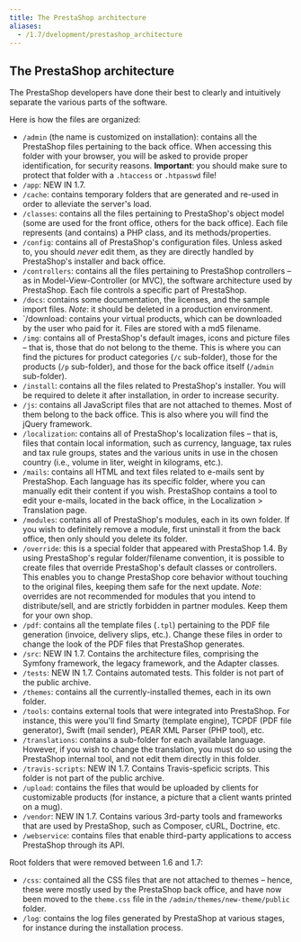 ```yaml
---
title: The PrestaShop architecture
aliases:
  - /1.7/dvelopment/prestashop_architecture
---
```


The PrestaShop architecture
---------------------------

The PrestaShop developers have done their best to clearly and
intuitively separate the various parts of the software.

Here is how the files are organized:

-   `/admin` (the name is customized on installation): contains all the
    PrestaShop files pertaining to the back office. When accessing this
    folder with your browser, you will be asked to provide proper
    identification, for security reasons. **Important**: you should make
    sure to protect that folder with a `.htaccess` or `.htpasswd` file!
-   `/app`: NEW IN 1.7.
-   `/cache`: contains temporary folders that are generated and re-used
    in order to alleviate the server's load.
-   `/classes`: contains all the files pertaining to PrestaShop's object
    model (some are used for the front office, others for the
    back office). Each file represents (and contains) a PHP class, and
    its methods/properties.
-   `/config`: contains all of PrestaShop's configuration files. Unless
    asked to, you should *never* edit them, as they are directly handled
    by PrestaShop's installer and back office.
-   `/controllers`: contains all the files pertaining to PrestaShop
    controllers – as in Model-View-Controller (or MVC), the software
    architecture used by PrestaShop. Each file controls a specific part
    of PrestaShop.
-   `/docs`: contains some documentation, the licenses, and the sample
    import files. *Note*: it should be deleted in a
    production environment.
-   \`/download: contains your virtual products, which can be downloaded
    by the user who paid for it. Files are stored with a md5 filename.
-   `/img`: contains all of PrestaShop's default images, icons and
    picture files – that is, those that do not belong to the theme. This
    is where you can find the pictures for product categories (`/c`
    sub-folder), those for the products (`/p` sub-folder), and those for
    the back office itself (`/admin` sub-folder).
-   `/install`: contains all the files related to
    PrestaShop's installer. You will be required to delete it after
    installation, in order to increase security.
-   `/js`: contains all JavaScript files that are not attached
    to themes. Most of them belong to the back office. This is also
    where you will find the jQuery framework.
-   `/localization`: contains all of PrestaShop's localization files –
    that is, files that contain local information, such as currency,
    language, tax rules and tax rule groups, states and the various
    units in use in the chosen country (i.e., volume in liter, weight in
    kilograms, etc.).
-   `/mails`: contains all HTML and text files related to e-mails sent
    by PrestaShop. Each language has its specific folder, where you can
    manually edit their content if you wish. PrestaShop contains a tool
    to edit your e-mails, located in the back office, in the
    Localization &gt; Translation page.
-   `/modules`: contains all of PrestaShop's modules, each in its
    own folder. If you wish to definitely remove a module, first
    uninstall it from the back office, then only should you delete
    its folder.
-   `/override`: this is a special folder that appeared with
    PrestaShop 1.4. By using PrestaShop's regular folder/filename
    convention, it is possible to create files that override
    PrestaShop's default classes or controllers. This enables you to
    change PrestaShop core behavior without touching to the original
    files, keeping them safe for the next update. *Note*: overrides are
    not recommended for modules that you intend to distribute/sell, and
    are strictly forbidden in partner modules. Keep them for your
    own shop.
-   `/pdf`: contains all the template files (`.tpl`) pertaining to the
    PDF file generation (invoice, delivery slips, etc.). Change these
    files in order to change the look of the PDF files that
    PrestaShop generates.
-   `/src`: NEW IN 1.7. Contains the architecture files, comprising the
    Symfony framework, the legacy framework, and the Adapter classes.
-   `/tests`: NEW IN 1.7. Contains automated tests. This folder is not
    part of the public archive.
-   `/themes`: contains all the currently-installed themes, each in its
    own folder.
-   `/tools`: contains external tools that were integrated
    into PrestaShop. For instance, this were you'll find Smarty
    (template engine), TCPDF (PDF file generator), Swift (mail sender),
    PEAR XML Parser (PHP tool), etc.
-   `/translations`: contains a sub-folder for each available language.
    However, if you wish to change the translation, you must do so using
    the PrestaShop internal tool, and not edit them directly in
    this folder.
-   `/travis-scripts`: NEW IN 1.7. Contains Travis-speficic scripts.
    This folder is not part of the public archive.
-   `/upload`: contains the files that would be uploaded by clients for
    customizable products (for instance, a picture that a client wants
    printed on a mug).
-   `/vendor`: NEW IN 1.7. Contains various 3rd-party tools and
    frameworks that are used by PrestaShop, such as Composer, cURL,
    Doctrine, etc.
-   `/webservice`: contains files that enable third-party applications
    to access PrestaShop through its API.

Root folders that were removed between 1.6 and 1.7:

-   `/css`: contained all the CSS files that are not attached to themes
    – hence, these were mostly used by the PrestaShop back office, and
    have now been moved to the `theme.css` file in the
    `/admin/themes/new-theme/public` folder.
-   `/log`: contains the log files generated by PrestaShop at various
    stages, for instance during the installation process.

